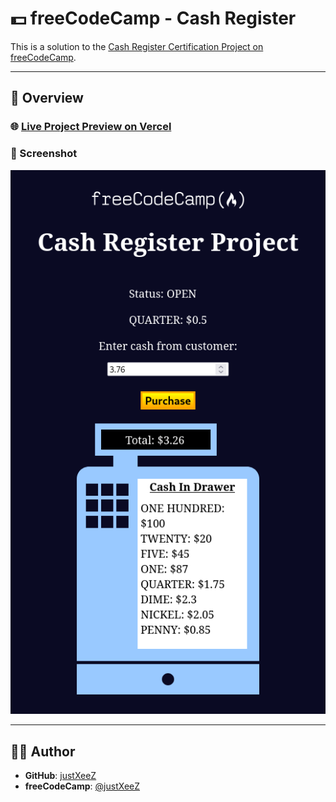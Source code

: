# 💵 freeCodeCamp - Cash Register

This is a solution to the [Cash Register Certification Project on freeCodeCamp](https://www.freecodecamp.org/learn/javascript-algorithms-and-data-structures-v8/build-a-cash-register-project/build-a-cash-register).

---

## 🚀 Overview

### 🌐 [Live Project Preview on Vercel](https://xeezfcc-cashregister.vercel.app/)

### 📸 Screenshot

<img src="design/preview.png" width="600px"/>

---

## 👨‍💻 Author

- **GitHub**: [justXeeZ](https://github.com/justXeeZ)
- **freeCodeCamp**: [@justXeeZ](https://www.freecodecamp.org/justXeeZ)

